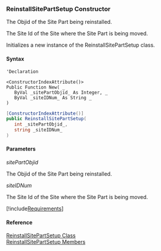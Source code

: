 ﻿### ReinstallSitePartSetup Constructor

The Objid of the Site Part being reinstalled.

The Site Id of the Site where the Site Part is being moved.

Initializes a new instance of the ReinstallSitePartSetup class.

#### Syntax

```vbnet
'Declaration

<ConstructorIndexAttribute()>
Public Function New( _
   ByVal _sitePartObjid_ As Integer, _
   ByVal _siteIDNum_ As String _
)
```

```csharp
[ConstructorIndexAttribute()]
public ReinstallSitePartSetup( 
   int _sitePartObjid_,
   string _siteIDNum_
)
```

#### Parameters

_sitePartObjid_

The Objid of the Site Part being reinstalled.

_siteIDNum_

The Site Id of the Site where the Site Part is being moved.

[!include[Requirements](../partials/requirements.md)]

#### Reference

[ReinstallSitePartSetup Class](FChoice.Toolkits.Clarify~FChoice.Toolkits.Clarify.FieldOps.ReinstallSitePartSetup.md)  
[ReinstallSitePartSetup Members](FChoice.Toolkits.Clarify~FChoice.Toolkits.Clarify.FieldOps.ReinstallSitePartSetup_members.md)